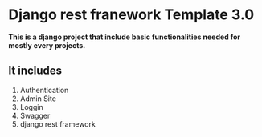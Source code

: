 
# Django rest franework  Template  3.0 

<strong>This is a django project that include basic functionalities needed for mostly every projects. </strong>

## It includes 
  1) Authentication
  2) Admin Site
  3) Loggin
  4) Swagger
  6) django rest framework


